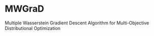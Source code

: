 # MWGraD
Multiple Wasserstein Gradient Descent Algorithm for Multi-Objective Distributional Optimization
